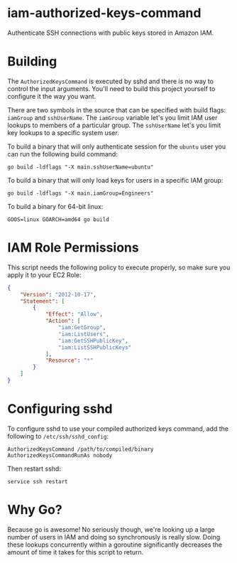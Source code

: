 iam-authorized-keys-command
===========================

Authenticate SSH connections with public keys stored in Amazon IAM.

Building
========

The `AuthorizedKeysCommand` is executed by sshd and there is no way to control
the input arguments. You'll need to build this project yourself to configure
it the way you want.

There are two symbols in the source that can be specified
with build flags: `iamGroup` and `sshUserName`. The `iamGroup` variable let's
you limit IAM user lookups to members of a particular group. The `sshUserName`
let's you limit key lookups to a specific system user.

To build a binary that will only authenticate session for the `ubuntu` user you
can run the following build command:

```shell
go build -ldflags "-X main.sshUserName=ubuntu"
```

To build a binary that will only load keys for users in a specific IAM group:

```shell
go build -ldflags "-X main.iamGroup=Engineers"
```

To build a binary for 64-bit linux:

```shell
GOOS=linux GOARCH=amd64 go build
```

IAM Role Permissions
====================

This script needs the following policy to execute properly, so make sure you
apply it to your EC2 Role:

```json
{
    "Version": "2012-10-17",
    "Statement": [
        {
            "Effect": "Allow",
            "Action": [
                "iam:GetGroup",
                "iam:ListUsers",
                "iam:GetSSHPublicKey",
                "iam:ListSSHPublicKeys"
            ],
            "Resource": "*"
        }
    ]
}
```

Configuring sshd
================

To configure sshd to use your compiled authorized keys command, add the
following to `/etc/ssh/sshd_config`:

```shell
AuthorizedKeysCommand /path/to/compiled/binary
AuthorizedKeysCommandRunAs nobody
```

Then restart sshd:

```shell
service ssh restart
```

Why Go?
=======

Because go is awesome! No seriously though, we're looking up a large number
of users in IAM and doing so synchronously is really slow. Doing these lookups
concurrently within a goroutine significantly decreases the amount of time it
takes for this script to return.

